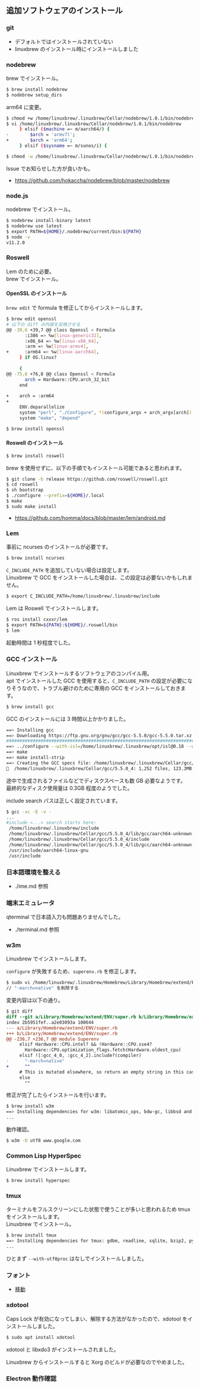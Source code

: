 
## 追加ソフトウェアのインストール

### git

- デフォルトではインストールされていない
- linuxbrew のインストール時にインストールしました

### nodebrew

brew でインストール。

````sh
$ brew install nodebrew
$ nodebrew setup_dirs
````

arm64 に変更。
````sh
$ chmod +w /home/linuxbrew/.linuxbrew/Cellar/nodebrew/1.0.1/bin/nodebrew
$ vi /home/linuxbrew/.linuxbrew/Cellar/nodebrew/1.0.1/bin/nodebrew
     } elsif ($machine =~ m/aarch64/) {
-        $arch = 'armv7l';
+        $arch = 'arm64';
     } elsif ($sysname =~ m/sunos/i) {

$ chmod -w /home/linuxbrew/.linuxbrew/Cellar/nodebrew/1.0.1/bin/nodebrew
````

Issue でお知らせした方が良いかも。
- https://github.com/hokaccha/nodebrew/blob/master/nodebrew

### node.js

nodebrew でインストール。

````sh
$ nodebrew install-binary latest
$ nodebrew use latest
$ export PATH=${HOME}/.nodebrew/current/bin:${PATH}
$ node -v
v11.2.0
````

### Roswell

Lem のために必要。  
brew でインストール。

#### OpenSSL のインストール

`brew edit` で formula を修正してからインストールします。

````sh
$ brew edit openssl
# 以下の diff の内容を反映させる
@@ -39,6 +39,7 @@ class Openssl < Formula
       :i386 => %w[linux-generic32],
       :x86_64 => %w[linux-x86_64],
       :arm => %w[linux-armv4],
+      :arm64 => %w[linux-aarch64],
     } if OS.linux?
 
     {
@@ -75,6 +76,8 @@ class Openssl < Formula
       arch = Hardware::CPU.arch_32_bit
     end
 
+    arch = :arm64
+
     ENV.deparallelize
     system "perl", "./Configure", *(configure_args + arch_args[arch])
     system "make", "depend"

$ brew install openssl
````

#### Roswell のインストール

````sh
$ brew install roswell
````

brew を使用せずに、以下の手順でもインストール可能であると思われます。

````sh
$ git clone -b release https://github.com/roswell/roswell.git
$ cd roswell
$ sh bootstrap
$ ./configure --prefix=${HOME}/.local
$ make
$ sudo make install
````

- https://github.com/homma/docs/blob/master/lem/android.md

### Lem

事前に ncurses のインストールが必要です。  

````sh
$ brew install ncurses
````

`C_INCLUDE_PATH` を追加していない場合は設定します。  
Linuxbrew で GCC をインストールした場合は、この設定は必要ないかもしれません。

````sh
$ export C_INCLUDE_PATH=/home/linuxbrew/.linuxbrew/include
````

Lem は Roswell でインストールします。

````sh
$ ros install cxxxr/lem
$ export PATH=${PATH}:${HOME}/.roswell/bin
$ lem
````

起動時間は 1 秒程度でした。

### GCC インストール

Linuxbrew でインストールするソフトウェアのコンパイル用。  
apt でインストールした GCC を使用すると、`C_INCLUDE_PATH` の設定が必要になりそうなので、トラブル避けのために専用の GCC をインストールしておきます。

````sh
$ brew install gcc
````

GCC のインストールには 3 時間以上かかりました。

````sh
==> Installing gcc
==> Downloading https://ftp.gnu.org/gnu/gcc/gcc-5.5.0/gcc-5.5.0.tar.xz
######################################################################## 100.0%
==> ../configure --with-isl=/home/linuxbrew/.linuxbrew/opt/isl@0.18 --with-bugur
==> make
==> make install-strip
==> Creating the GCC specs file: /home/linuxbrew/.linuxbrew/Cellar/gcc/5.5.0_4/l
🍺  /home/linuxbrew/.linuxbrew/Cellar/gcc/5.5.0_4: 1,252 files, 123.3MB, built in 193 minutes 16 seconds
````

途中で生成されるファイルなどでディスクスペースも数 GB 必要なようです。  
最終的なディスク使用量は 0.3GB 程度のようでした。

include search パスは正しく設定されています。

````sh
$ gcc -xc -E -v -
...
#include <...> search starts here:
 /home/linuxbrew/.linuxbrew/include
 /home/linuxbrew/.linuxbrew/Cellar/gcc/5.5.0_4/lib/gcc/aarch64-unknown-linux-gnu/5.5.0/include
 /home/linuxbrew/.linuxbrew/Cellar/gcc/5.5.0_4/include
 /home/linuxbrew/.linuxbrew/Cellar/gcc/5.5.0_4/lib/gcc/aarch64-unknown-linux-gnu/5.5.0/include-fixed
 /usr/include/aarch64-linux-gnu
 /usr/include
````

### 日本語環境を整える

- ./ime.md 参照

### 端末エミュレータ

qterminal で日本語入力も問題ありませんでした。

- ./terminal.md 参照

### w3m

Linuxbrew でインストールします。

`configure` が失敗するため、`superenv.rb` を修正します。

````sh
$ sudo vi /home/linuxbrew/.linuxbrew/Homebrew/Library/Homebrew/extend/ENV/super.rb
// "-march=native" を削除する
````

変更内容は以下の通り。

````diff
$ git diff
diff --git a/Library/Homebrew/extend/ENV/super.rb b/Library/Homebrew/extend/ENV/super.rb
index 2b5951fef..a2e03093a 100644
--- a/Library/Homebrew/extend/ENV/super.rb
+++ b/Library/Homebrew/extend/ENV/super.rb
@@ -236,7 +236,7 @@ module Superenv
     elsif Hardware::CPU.intel? && !Hardware::CPU.sse4?
       Hardware::CPU.optimization_flags.fetch(Hardware.oldest_cpu)
     elsif ![:gcc_4_0, :gcc_4_2].include?(compiler)
-      "-march=native"
+      ""
     # This is mutated elsewhere, so return an empty string in this case
     else
       ""
````

修正が完了したらインストールを行います。

````sh
$ brew install w3m
==> Installing dependencies for w3m: libatomic_ops, bdw-gc, libbsd and gettext
...
````

動作確認。

````sh
$ w3m -O utf8 www.google.com
````

### Common Lisp HyperSpec

Linuxbrew でインストールします。

````sh
$ brew install hyperspec
````

### tmux

ターミナルをフルスクリーンにした状態で使うことが多いと思われるため tmux をインストールします。  
Linuxbrew でインストール。

````sh
$ brew install tmux
==> Installing dependencies for tmux: gdbm, readline, sqlite, bzip2, python@2, sphinx-doc, cmake, bison, help2man, flex, doxygen, libtool and libevent
...
````

ひとまず `--with-utf8proc` はなしでインストールしました。

### フォント

- [移動](./fonts.md)

### xdotool

Caps Lock が有効になってしまい、解除する方法がなかったので、xdotool をインストールしました。

````sh
$ sudo apt install xdotool
````

xdotool と libxdo3 がインストールされました。  

Linuxbrew からインストールすると Xorg のビルドが必要なのでやめました。

### Electron 動作確認
